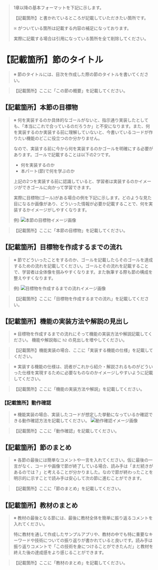 > 1章以降の基本フォーマットを下記に示します。
>
> 【記載箇所】と書かれているところが記載していただきたい箇所です。
> 
> `※` がついている箇所は記載する内容の補足になっております。
>
> 実際に記載する場合は引用になっている箇所を全て削除してください。 



# 【記載箇所】節のタイトル
> ※ 節のタイトルには、目次を作成した際の節のタイトルを書いてください。

> 【記載箇所】ここに「この節の概要」を記載してください。

## 【記載箇所】本節の目標物

> ※ 何を実装するのか具体的なゴールがないと、指示通り実装したとしても、「本当にこれで合っているのだろうか」と不安になります。また、何を実装するのか実装する前に理解していないと、今書いているコードが作りたい機能のどこに役立つのか分かりません。
>
> なので、実装する前に今から何を実装するのかゴールを明確にする必要があります。ゴールで記載することは以下の2つです。
>
> - 何を実装するのか
> - 本パート(節)で何を学ぶのか
> 
> 上記の2つを実装する前に認識していると、学習者は実装するのかイメージができゴールに向かって学習できます。
> 
> 実際に目標物(ゴール)がある場合の例を下記に示します。どのような見た目になるか画像があり、どういった情報が必要か記載することで、何を実装するかイメージがしやすくなります。
>
> 例)
>  ![本節の目標物イメージ画像](https://3974247345-files.gitbook.io/~/files/v0/b/gitbook-x-prod.appspot.com/o/spaces%2F-LPPnerqUWefb-Ezvvg5%2Fuploads%2Fgit-blob-d06804a64c94b1ac6efea73cb402b38d664b08e3%2Ftarget.png?alt=media)

> 【記載箇所】ここに「本節の目標物」を記載してください。

## 【記載箇所】目標物を作成するまでの流れ
> ※ 節でどういったことをするのか、ゴールを記載したらそのゴールを達成するための流れを記載してください。ゴールとその流れを記載することで、学習者は全体像を掴みやすくなります。また執筆する際も節の構成を整えやすくなります。
>
> 例)
>  ![目標物を作成するまでの流れイメージ画像](https://3974247345-files.gitbook.io/~/files/v0/b/gitbook-x-prod.appspot.com/o/spaces%2F-LPPnerqUWefb-Ezvvg5%2Fuploads%2Fgit-blob-84d306f8c9ecb354260eee81a6fd2eb8490b7188%2Fc3ea7e9bd339b6c1eb90eddcc4b2a533.png?alt=media)

> 【記載箇所】ここに「目標物を作成するまでの流れ」を記載してください。

## 【記載箇所】機能の実装方法や解説の見出し

> ※ 目標物を作成するまでの流れにそって機能の実装方法や解説記載してください。
> 機能や解説毎に `h2` の見出しを増やしてください。

> 【記載箇所】機能実装の場合、ここに「実装する機能の仕様」を記載してください。

> ※ 実装する機能の仕様は、読者がこれから紹介・解説されるものがどういった仕様を実現するために必要なものなのかイメージしやすいように記載してください。

> 【記載箇所】ここに「機能の実装方法や解説」を記載してください。

### 【記載箇所】動作確認

> ※ 機能実装の場合、実装したコードが想定した挙動になっているか確認できる動作確認方法を記載してください。
>  ![動作確認イメージ画像](https://3974247345-files.gitbook.io/~/files/v0/b/gitbook-x-prod.appspot.com/o/spaces%2F-LPPnerqUWefb-Ezvvg5%2Fuploads%2Fgit-blob-e05697c05e257b5ab5dc71823f6882b4422d6d95%2F%E5%8B%95%E4%BD%9C%E7%A2%BA%E8%AA%8D.jpg?alt=media)

> 【記載箇所】ここに「動作確認」を記載してください。

## 【記載箇所】節のまとめ

> ※ 各節の最後には簡単なコメントや一言を入れてください。仮に最後の一言がなく、コードや画像で節が終了している場合、読み手は「まだ続きがあるのでは？」と考えることが分かりました。なので節が終わったことを明示的に示すことで読み手は安心して次の節に進むことができます。

> 【記載箇所】ここに「節のまとめ」を記載してください。

## 【記載箇所】教材のまとめ

> ※ 教材の最後となる節には、最後に教材全体を簡単に振り返るコメントを入れてください。
> 
> 特に教材を通して作成したサンプルアプリや、教材の中でも特に重要なキーワードや技術についての振り返りが書かれていると良いです。読み手は振り返りコメントで「この技術を身につけることができたんだ」と教材を終えた後の達成感をより感じることができます。

> 【記載箇所】ここに「教材のまとめ」を記載してください。

